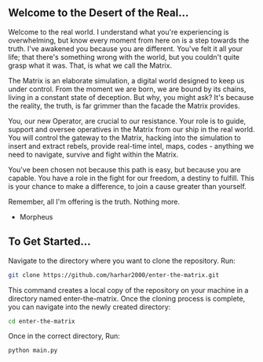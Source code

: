 ## Welcome to the Desert of the Real...

Welcome to the real world. I understand what you're experiencing is overwhelming, but know every moment from here on is a step towards the truth. I've awakened you because you are different. You've felt it all your life; that there's something wrong with the world, but you couldn't quite grasp what it was. That, is what we call the Matrix.

The Matrix is an elaborate simulation, a digital world designed to keep us under control. From the moment we are born, we are bound by its chains, living in a constant state of deception. But why, you might ask? It's because the reality, the truth, is far grimmer than the facade the Matrix provides.

You, our new Operator, are crucial to our resistance. Your role is to guide, support and oversee operatives in the Matrix from our ship in the real world. You will control the gateway to the Matrix, hacking into the simulation to insert and extract rebels, provide real-time intel, maps, codes - anything we need to navigate, survive and fight within the Matrix. 

You've been chosen not because this path is easy, but because you are capable. You have a role in the fight for our freedom, a destiny to fulfill. This is your chance to make a difference, to join a cause greater than yourself. 

Remember, all I'm offering is the truth. Nothing more. 

- Morpheus 

## To Get Started...

Navigate to the directory where you want to clone the repository. 
Run:
```bash
git clone https://github.com/harhar2000/enter-the-matrix.git
```

This command creates a local copy of the repository on your machine in a directory named enter-the-matrix.
Once the cloning process is complete, you can navigate into the newly created directory:
```bash
cd enter-the-matrix
```

Once in the correct directory, Run:
```bash
python main.py
```